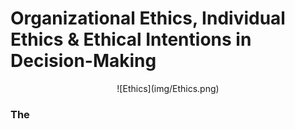 # Organizational Ethics, Individual Ethics & Ethical Intentions in Decision-Making

<center>
![Ethics](img/Ethics.png)
</center>

### The 
